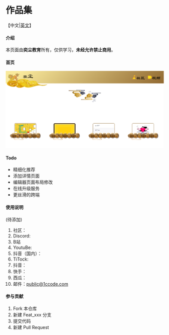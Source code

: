 # 作品集
【中文|[英文](./README.en.md)】
#### 介绍
本页面由**奕尘教育**所有，仅供学习，**未经允许禁止商用**。

#### 首页
![首页](./preview.png)

#### Todo
- 精细化推荐
- 添加详情页面
- 编辑器页面布局修改
- 在线升级服务
- 更丝滑的跨端


#### 使用说明
(待添加)
1.  社区：
2.  Discord:
3.  B站
4.  YoutuBe:
5.  抖音（国内）：
6.  TiTock:
7.  抖音：
8.  快手：
9.  西瓜：
10. 邮件：public@1ccode.com


#### 参与贡献

1.  Fork 本仓库
2.  新建 Feat_xxx 分支
3.  提交代码
4.  新建 Pull Request